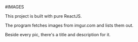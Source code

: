 #IMAGES

This project is built with pure ReactJS.

The program fetches images from imgur.com and lists them out. 

Beside every pic, there's a title and description for it. 

